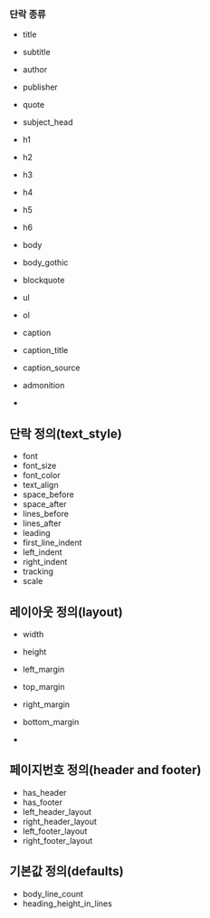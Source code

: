 
###  단락 종류
- title
- subtitle
- author
- publisher
- quote
- subject_head

- h1
- h2
- h3
- h4
- h5
- h6
- body
- body_gothic
- blockquote
- ul
- ol
- caption
- caption_title
- caption_source
- admonition
- 
## 단락  정의(text_style)
- font
- font_size
- font_color
- text_align
- space_before
- space_after
- lines_before
- lines_after
- leading
- first_line_indent
- left_indent
- right_indent
- tracking
- scale

## 레이아웃  정의(layout)
- width
- height
- left_margin
- top_margin
- right_margin
- bottom_margin

- 
## 페이지번호 정의(header and footer)
- has_header
- has_footer
- left_header_layout
- right_header_layout
- left_footer_layout
- right_footer_layout


## 기본값 정의(defaults)

- body_line_count
- heading_height_in_lines

